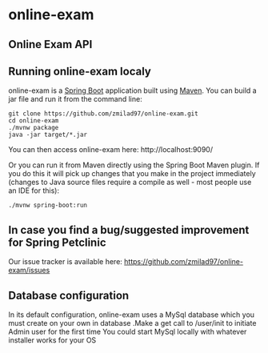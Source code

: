 # online-exam
## Online Exam API

## Running online-exam localy
online-exam is a [Spring Boot](https://spring.io/guides/gs/spring-boot) application built using [Maven](https://spring.io/guides/gs/maven/). You can build a jar file and run it from the command line:


```
git clone https://github.com/zmilad97/online-exam.git
cd online-exam
./mvnw package
java -jar target/*.jar
```

You can then access online-exam here: http://localhost:9090/



Or you can run it from Maven directly using the Spring Boot Maven plugin. If you do this it will pick up changes that you make in the project immediately (changes to Java source files require a compile as well - most people use an IDE for this):

```
./mvnw spring-boot:run

```

## In case you find a bug/suggested improvement for Spring Petclinic
Our issue tracker is available here: https://github.com/zmilad97/online-exam/issues


## Database configuration

In its default configuration, online-exam uses a MySql database which you must
create on your own in database .Make a get call to /user/init to initiate Admin user for the first time
You could start MySql locally with whatever installer works for your OS




